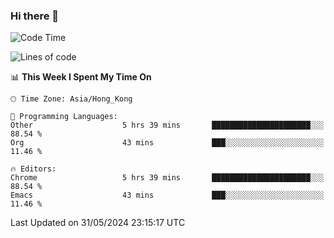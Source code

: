 ### Hi there 👋

<!--
**nicehiro/nicehiro** is a ✨ _special_ ✨ repository because its `README.md` (this file) appears on your GitHub profile.

Here are some ideas to get you started:

- 🔭 I’m currently working on ...
- 🌱 I’m currently learning ...
- 👯 I’m looking to collaborate on ...
- 🤔 I’m looking for help with ...
- 💬 Ask me about ...
- 📫 How to reach me: ...
- 😄 Pronouns: ...
- ⚡ Fun fact: ...
-->

<!--START_SECTION:waka-->
![Code Time](http://img.shields.io/badge/Code%20Time-333%20hrs%2050%20mins-blue)

![Lines of code](https://img.shields.io/badge/From%20Hello%20World%20I%27ve%20Written-2.7%20million%20lines%20of%20code-blue)

📊 **This Week I Spent My Time On** 

```text
🕑︎ Time Zone: Asia/Hong_Kong

💬 Programming Languages: 
Other                    5 hrs 39 mins       ██████████████████████░░░   88.54 % 
Org                      43 mins             ███░░░░░░░░░░░░░░░░░░░░░░   11.46 % 

🔥 Editors: 
Chrome                   5 hrs 39 mins       ██████████████████████░░░   88.54 % 
Emacs                    43 mins             ███░░░░░░░░░░░░░░░░░░░░░░   11.46 % 
```


 Last Updated on 31/05/2024 23:15:17 UTC
<!--END_SECTION:waka-->
